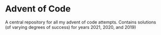 # Advent of Code

A central repository for all my advent of code attempts. Contains solutions (of varying degrees of success) for years 2021, 2020, and 2019)
